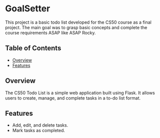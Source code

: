 # GoalSetter

This project is a basic todo list developed for the CS50 course as a final project. The main goal was to grasp basic concepts and complete the course requirements ASAP like ASAP Rocky.

## Table of Contents

- [Overview](#overview)
- [Features](#features)

## Overview

The CS50 Todo List is a simple web application built using Flask. It allows users to create, manage, and complete tasks in a to-do list format.

## Features

- Add, edit, and delete tasks.
- Mark tasks as completed.
